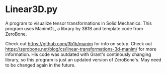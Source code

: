 # Linear3D.py

A program to visualize tensor transformations in Solid Mechanics. This program uses ManimGL, a library by 3B1B and template code from ZeroBone.

Check out https://github.com/3b1b/manim for info on setup. Check out https://zerobone.net/blog/cs/linear-transformations-3d-manim/ for more information. His code was outdated with Grant's continously changing library, so this program is just an updated version of ZeroBone's. May need to be changed again in the future.
